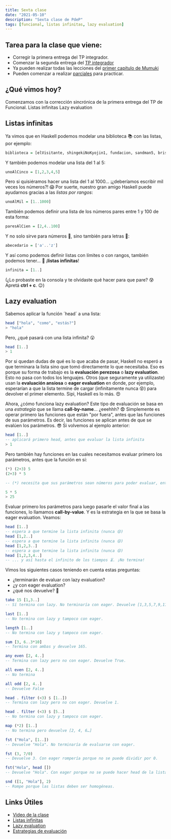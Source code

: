 ```yaml
---
title: Sexta clase
date: "2021-05-10"
description: "Sexta clase de PdeP"
tags: [funcional, listas infinitas, lazy evaluation]
---
```


## Tarea para la clase que viene:
- Corregir la primera entrega del TP integrador.
- Comenzar la segunda entrega del [TP integrador](https://docs.google.com/document/d/11q_pAjZo_TKzNASjzk4sNpueAV9N2Aa-LtJPQyDOaio/edit?usp=sharing)
- Ya pueden realizar todas las lecciones del [primer capítulo de Mumuki](https://mumuki.io/pdep-utn/chapters/435-programacion-funcional)
- Pueden comenzar a realizar [parciales](https://www.pdep.com.ar/material/parciales) para practicar. 


## ¿Qué vimos hoy? 
Comenzamos con la corrección sincrónica de la primera entrega del TP de Funcional.
Listas infinitas
Lazy evaluation

## Listas infinitas

Ya vimos que en Haskell podemos modelar una biblioteca 📚 con las listas, por ejemplo: 


```haskell
biblioteca = [elVisitante, shingekiNoKyojin1, fundacion, sandman5, brisignr, legado]
```

Y también podemos modelar una lista del 1 al 5:

```haskell
unoAlCinco = [1,2,3,4,5]
```

Pero si quisiéramos hacer una lista del 1 al 1000... ¡¿deberíamos escribir mil veces los números?! 😱 Por suerte, nuestro gran amigo Haskell puede ayudarnos gracias a las _listas por rangos_:

```haskell
unoAlMil = [1..1000]
```

También podemos definir una lista de los números pares entre 1 y 100 de esta forma:

```haskell
paresAlCien = [2,4..100]
```

Y no solo sirve para números 🔢, sino también para letras 🔡: 

```haskell
abecedario = ['a'..'z']
```

Y así como podemos definir listas con límites o con rangos, también podemos tener… 🥁 ¡**listas infinitas**!

```haskell
infinita = [1..]
```

(¿Lo probaste en la consola y te olvidaste qué hacer para que pare? 😰 Apretá **ctrl + c**. 😉)

## Lazy evaluation

Sabemos aplicar la función ´head´ a una lista:


```haskell
head ["hola", "como", "estás?"]
> "hola"
```

Pero, ¿qué pasará con una lista infinita? 😮 

```haskell
head [1..]
> 1
```

Por si quedan dudas de qué es lo que acaba de pasar, Haskell no esperó a que terminara la lista sino que tomó directamente lo que necesitaba. Eso es porque su forma de trabajo es la **evaluación perezosa** o **lazy evaluation**. Esto no pasa con todos los lenguajes. Otros (que seguramente ya utilizaste) usan la **evaluación ansiosa** o **eager evaluation** en donde, por ejemplo, esperarían a que la lista termine de cargar (infinitamente nunca 😵) para devolver el primer elemento.
Sipi, Haskell es lo más. 😍

Ahora, ¿cómo funciona lazy evaluation?
Este tipo de evaluación se basa en una _estrategia_ que se llama **call-by-name**... ¿eeehhh? 😨
Simplemente es operar primero las funciones que están "por fuera", antes que las funciones de sus parámetros. Es decir, las funciones se aplican antes de que se evalúen los parámetros. 😎
Si volvemos al ejemplo anterior:

```haskell
head [1..]
-- aplicará primero head, antes que evaluar la lista infinita
> 1
```

Pero también hay funciones en las cuales necesitamos evaluar primero los parámetros, antes que la función en sí:

```haskell
(*) (2+3) 5
(2+3) * 5 

-- (*) necesita que sus parámetros sean números para poder evaluar, entonces se evalúa primero (2+3).

5 * 5
> 25
```

Evaluar primero los parámetros para luego pasarle el valor final a las funciones, lo llamamos **call-by-value**. Y es la estrategia en la que se basa la eager evaluation. Veamos:

```haskell
head [1..]
-- espera a que termine la lista infinita (nunca 😝)
head [1,2..]
-- espera a que termine la lista infinita (nunca 😝)
head [1,2,3..]
-- espera a que termine la lista infinita (nunca 😝)
head [1,2,3,4..]
-- ... y así hasta el infinito de los tiempos ⏳. ¡No termina!
```

Vimos los siguientes casos teniendo en cuenta estas preguntas:

- ¿terminarán de evaluar con lazy evaluation? 
- ¿y con eager evaluation? 
- ¿qué nos devuelve? 🤔

```haskell
take 15 [1,3..]
-- Sí termina con lazy. No terminaría con eager. Devuelve [1,3,5,7,9,11,13,15,17,19,21,23,25,27,29]

last [1..]
-- No termina con lazy y tampoco con eager.

length [1..]
-- No termina con lazy y tampoco con eager.

sum [3, 6..3*10]
-- Termina con ambas y devuelve 165.

any even [2, 4..]
-- Termina con lazy pero no con eager. Devuelve True.

all even [2, 4..]
-- No termina

all odd [2, 4..]
-- Devuelve False

head . filter (<3) $ [1..])
-- Termina con lazy pero no con eager. Devuelve 1.

head . filter (<3) $ [5..]
-- No termina con lazy y tampoco con eager.

map (*2) [1..]
-- No termina pero devuelve [2, 4, 6…]

fst ("Hola", [1..])
-- Devuelve "Hola". No terminaría de evaluarse con eager.

fst (3, 7/0)
-- Devuelve 3. Con eager rompería porque no se puede dividir por 0.

fst("Hola", head [])
-- Devuelve "Hola". Con eager porque no se puede hacer head de la lista infinita.

snd ([1, "Hola"], 2)
-- Rompe porque las listas deben ser homogéneas.
```

## Links Útiles

- [Video de la clase](https://drive.google.com/file/d/13w-4VeQc4Eq8vfWrjccqOU3t4UO-7TbT/view?usp=sharing)
- [Listas infinitas](http://wiki.uqbar.org/wiki/articles/estrategias-de-evaluacion.html#tocAnchor-1-7-4)
- [Lazy evaluation](http://wiki.uqbar.org/wiki/articles/estrategias-de-evaluacion.html#tocAnchor-1-7)
- [Estrategias de evaluación](http://wiki.uqbar.org/wiki/articles/estrategias-de-evaluacion.html)

